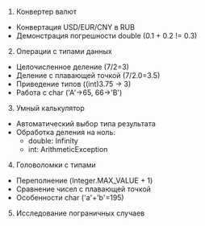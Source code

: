 
1. Конвертер валют
- Конвертация USD/EUR/CNY в RUB
- Демонстрация погрешности double (0.1 + 0.2 != 0.3)

2. Операции с типами данных
- Целочисленное деление (7/2=3)
- Деление с плавающей точкой (7/2.0=3.5)
- Приведение типов ((int)3.75 → 3)
- Работа с char ('A'→65, 66→'B')

3. Умный калькулятор
- Автоматический выбор типа результата
- Обработка деления на ноль:
  - double: Infinity
  - int: ArithmeticException

4. Головоломки с типами
- Переполнение (Integer.MAX_VALUE + 1)
- Сравнение чисел с плавающей точкой
- Особенности char ('a'+'b'=195)
 
5. Исследование пограничных случаев 
